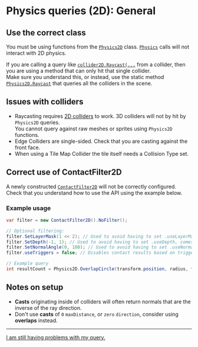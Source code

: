 # Physics queries (2D): General
## Use the correct class
You must be using functions from the [`Physics2D`](https://docs.unity3d.com/ScriptReference/Physics2D.html) class. [`Physics`](https://docs.unity3d.com/ScriptReference/Physics.html) calls will not interact with 2D physics.

If you are calling a query like [`collider2D.Raycast(...`](https://docs.unity3d.com/ScriptReference/Collider2D.Raycast.html) from a collider, then you are using a method that can only hit that single collider.  
Make sure you understand this, or instead, use the static method [`Physics2D.Raycast`](https://docs.unity3d.com/ScriptReference/Physics2D.Raycast.html) that queries all the colliders in the scene.

## Issues with colliders
- Raycasting requires [2D colliders](https://docs.unity3d.com/Manual/Collider2D.html) to work. 3D colliders will not by hit by `Physics2D` queries.  
  You cannot query against raw meshes or sprites using `Physics2D` functions.
- Edge Colliders are single-sided. Check that you are casting against the front face.
- When using a Tile Map Collider the tile itself needs a Collision Type set.

## Correct use of ContactFilter2D
A newly constructed [`ContactFilter2D`](https://docs.unity3d.com/ScriptReference/ContactFilter2D.html) will not be correctly configured. Check that you understand how to use the API using the example below.
### Example usage
```csharp
var filter = new ContactFilter2D().NoFilter();

// Optional filtering:
filter.SetLayerMask(1 << 2); // Used to avoid having to set .useLayerMask too.
filter.SetDepth(-1, 1); // Used to avoid having to set .useDepth, comes with additional validation.
filter.SetNormalAngle(0, 180); // Used to avoid having to set .useNormalAngle, comes with additional validation.
filter.useTriggers = false; // Disables contact results based on trigger collider involvement.

// Example query
int resultCount = Physics2D.OverlapCircle(transform.position, radius, filter, results);
```

## Notes on setup
- **Casts** originating inside of colliders will often return normals that are the inverse of the ray direction.
- Don't use **casts** of `0` `maxDistance`, or `zero` `direction`, consider using **overlaps** instead.

---

[I am still having problems with my query.](NonAlloc%202D.md)
